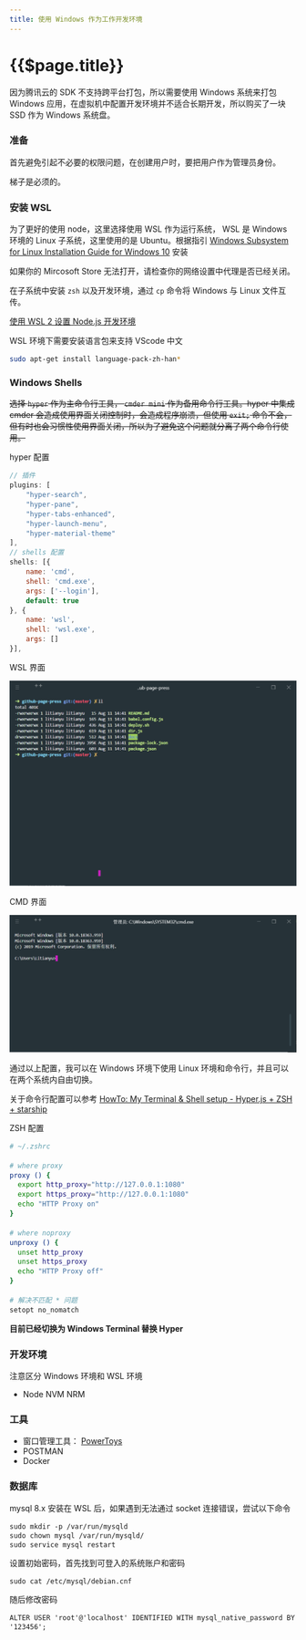 ```yaml
---
title: 使用 Windows 作为工作开发环境
---
```


# {{$page.title}}

因为腾讯云的 SDK 不支持跨平台打包，所以需要使用 Windows 系统来打包 Windows 应用，在虚拟机中配置开发环境并不适合长期开发，所以购买了一块 SSD 作为 Windows 系统盘。

### 准备

首先避免引起不必要的权限问题，在创建用户时，要把用户作为管理员身份。

梯子是必须的。

### 安装 WSL

为了更好的使用 node，这里选择使用 WSL 作为运行系统， WSL 是 Windows 环境的 Linux 子系统，这里使用的是 Ubuntu。根据指引 [Windows Subsystem for Linux Installation Guide for Windows 10](https://docs.microsoft.com/en-us/windows/wsl/install-win10) 安装

如果你的 Mircosoft Store 无法打开，请检查你的网络设置中代理是否已经关闭。

在子系统中安装 `zsh` 以及开发环境，通过 `cp` 命令将 Windows 与 Linux 文件互传。

[使用 WSL 2 设置 Node.js 开发环境](https://docs.microsoft.com/zh-cn/windows/nodejs/setup-on-wsl2)

WSL 环境下需要安装语言包来支持 VScode 中文

```bash
sudo apt-get install language-pack-zh-han*
```

### Windows Shells

~~选择 `hyper` 作为主命令行工具， `cmder mini` 作为备用命令行工具。hyper 中集成 cmder 会造成使用界面关闭控制时，会造成程序崩溃，但使用 `exit;` 命令不会，但有时也会习惯性使用界面关闭，所以为了避免这个问题就分离了两个命令行使用。~~

hyper 配置

```js
// 插件
plugins: [
    "hyper-search",
    "hyper-pane",
    "hyper-tabs-enhanced",
    "hyper-launch-menu",
    "hyper-material-theme"
],
// shells 配置
shells: [{
    name: 'cmd',
    shell: 'cmd.exe',
    args: ['--login'],
    default: true
}, {
    name: 'wsl',
    shell: 'wsl.exe',
    args: []
}],
```

WSL 界面

![wsl](./hyper-wsl.png)

CMD 界面

![cmd](./hyper-cmd.png)

通过以上配置，我可以在 Windows 环境下使用 Linux 环境和命令行，并且可以在两个系统内自由切换。

关于命令行配置可以参考 [HowTo: My Terminal & Shell setup - Hyper.js + ZSH + starship](https://tjay.dev/howto-my-terminal-shell-setup-hyper-js-zsh-starship/)

ZSH 配置

```bash
# ~/.zshrc

# where proxy
proxy () {
  export http_proxy="http://127.0.0.1:1080"
  export https_proxy="http://127.0.0.1:1080"
  echo "HTTP Proxy on"
}

# where noproxy
unproxy () {
  unset http_proxy
  unset https_proxy
  echo "HTTP Proxy off"
}

# 解决不匹配 * 问题
setopt no_nomatch
```

**目前已经切换为 Windows Terminal 替换 Hyper**

### 开发环境

注意区分 Windows 环境和 WSL 环境

- Node NVM NRM

### 工具

- 窗口管理工具： [PowerToys](https://github.com/microsoft/PowerToys)
- POSTMAN
- Docker

### 数据库

mysql 8.x 安装在 WSL 后，如果遇到无法通过 socket 连接错误，尝试以下命令

```shell
sudo mkdir -p /var/run/mysqld
sudo chown mysql /var/run/mysqld/
sudo service mysql restart
```

设置初始密码，首先找到可登入的系统账户和密码

```shell
sudo cat /etc/mysql/debian.cnf
```

随后修改密码

```shell
ALTER USER 'root'@'localhost' IDENTIFIED WITH mysql_native_password BY '123456';
```

